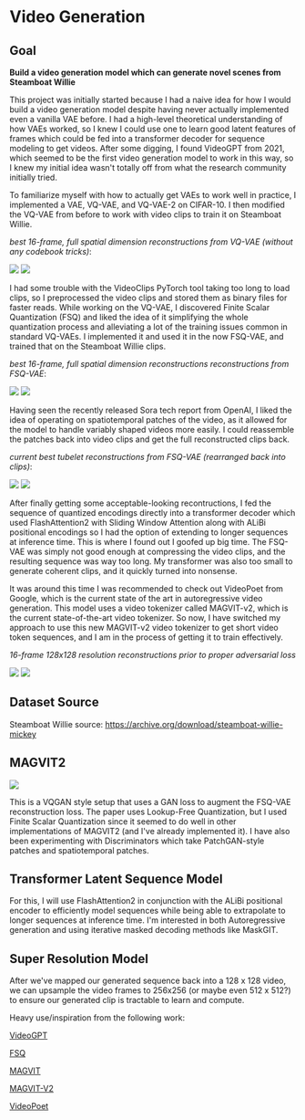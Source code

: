 # Video Generation

## Goal
**Build a video generation model which can generate novel scenes from Steamboat Willie**

This project was initially started because I had a naive idea for how I would build a video generation
model despite having never actually implemented even a vanilla VAE before. I had a high-level theoretical 
understanding of how VAEs worked, so I knew I could use one to learn good latent features of frames which could 
be fed into a transformer decoder for sequence modeling to get videos. After some digging, I found VideoGPT 
from 2021, which seemed to be the first video generation model to work in this way, so I knew my initial idea 
wasn't totally off from what the research community initially tried.

To familiarize myself with how to actually get VAEs to work well in practice, I implemented a VAE, VQ-VAE, and 
VQ-VAE-2 on CIFAR-10. I then modified the VQ-VAE from before to work with video clips to train it on 
Steamboat Willie. 

*best 16-frame, full spatial dimension reconstructions from VQ-VAE (without any codebook tricks)*:

![](assets/wooing-infatuation-93-1.gif)
![](assets/wooing-infatuation-93-2.gif)

I had some trouble with the VideoClips PyTorch tool taking too long to load clips, so I 
preprocessed the video clips and stored them as binary files for faster reads. While working on the VQ-VAE, I 
discovered Finite Scalar Quantization (FSQ) and liked the idea of it simplifying the whole quantization process 
and alleviating a lot of the training issues common in standard VQ-VAEs. I implemented it and used it in the now
FSQ-VAE, and trained that on the Steamboat Willie clips.

*best 16-frame, full spatial dimension reconstructions reconstructions from FSQ-VAE*:

![](assets/super_snowball_23_1.gif)
![](assets/super_snowball_23_2.gif)

Having seen the recently released Sora tech report from OpenAI, I liked the idea of operating on spatiotemporal
patches of the video, as it allowed for the model to handle variably shaped videos more easily. I could 
reassemble the patches back into video clips and get the full reconstructed clips back.

*current best tubelet reconstructions from FSQ-VAE (rearranged back into clips)*:

![](assets/pious_firefly_98_1.gif)
![](assets/pious_firefly_98_2.gif)

After finally getting some acceptable-looking recontructions, I fed the sequence of quantized encodings directly
into a transformer decoder which used FlashAttention2 with Sliding Window Attention along with ALiBi positional
encodings so I had the option of extending to longer sequences at inference time. This is where I found out I 
goofed up big time. The FSQ-VAE was simply not good enough at compressing the video clips, and the resulting
sequence was way too long. My transformer was also too small to generate coherent clips, and it quickly turned
into nonsense.

It was around this time I was recommended to check out VideoPoet from Google, which is the current
state of the art in autoregressive video generation. This model uses a video tokenizer called MAGVIT-v2, which is
the current state-of-the-art video tokenizer. So now, I have switched my approach to use this new MAGVIT-v2 
video tokenizer to get short video token sequences, and I am in the process of getting it to train effectively.

*16-frame 128x128 resolution reconstructions prior to proper adversarial loss*

![](assets/magvit2-before-gan-loss-1.gif)
![](assets/magvit2-before-gan-loss-2.gif)

## Dataset Source
Steamboat Willie source: https://archive.org/download/steamboat-willie-mickey

## MAGVIT2

![](assets/magvit2-arch-diagram.png)

This is a VQGAN style setup that uses a GAN loss to augment the FSQ-VAE reconstruction loss. The paper uses Lookup-Free Quantization, but I used Finite Scalar Quantization since 
it seemed to do well in other implementations of MAGVIT2 (and I've already implemented it). I have also been experimenting with Discriminators which take PatchGAN-style patches 
and spatiotemporal patches.

## Transformer Latent Sequence Model
For this, I will use FlashAttention2 in conjunction with the ALiBi positional encoder to efficiently model sequences while being able to extrapolate to longer sequences at inference time. I'm interested in both
Autoregressive generation and using iterative masked decoding methods like MaskGIT.

## Super Resolution Model
After we've mapped our generated sequence back into a 128 x 128 video, we can upsample the video frames to 256x256 (or maybe even 512 x 512?) to ensure our generated clip is tractable to learn and compute.

Heavy use/inspiration from the following work:

[VideoGPT](https://github.com/wilson1yan/VideoGPT)

[FSQ](https://arxiv.org/abs/2309.15505)

[MAGVIT](https://arxiv.org/abs/2212.05199)

[MAGVIT-V2](https://magvit.cs.cmu.edu/v2/)

[VideoPoet](https://research.google/blog/videopoet-a-large-language-model-for-zero-shot-video-generation/)
